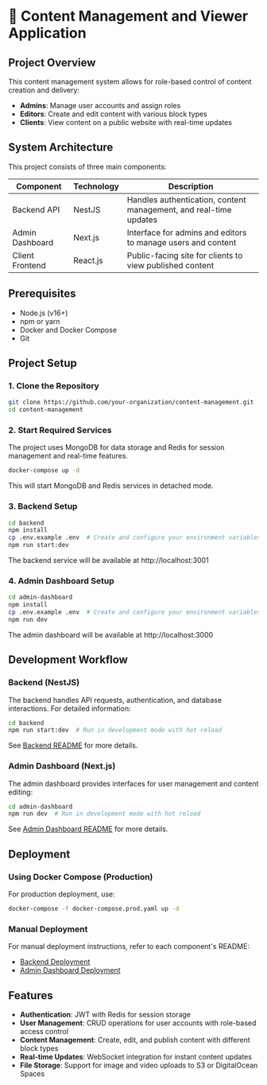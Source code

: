 # 📄 Content Management and Viewer Application

## Project Overview

This content management system allows for role-based control of content creation and delivery:

- **Admins**: Manage user accounts and assign roles
- **Editors**: Create and edit content with various block types
- **Clients**: View content on a public website with real-time updates

## System Architecture

This project consists of three main components:

| Component       | Technology | Description                                                       |
| --------------- | ---------- | ----------------------------------------------------------------- |
| Backend API     | NestJS     | Handles authentication, content management, and real-time updates |
| Admin Dashboard | Next.js    | Interface for admins and editors to manage users and content      |
| Client Frontend | React.js   | Public-facing site for clients to view published content          |

## Prerequisites

- Node.js (v16+)
- npm or yarn
- Docker and Docker Compose
- Git

## Project Setup

### 1. Clone the Repository

```bash
git clone https://github.com/your-organization/content-management.git
cd content-management
```

### 2. Start Required Services

The project uses MongoDB for data storage and Redis for session management and real-time features.

```bash
docker-compose up -d
```

This will start MongoDB and Redis services in detached mode.

### 3. Backend Setup

```bash
cd backend
npm install
cp .env.example .env  # Create and configure your environment variables
npm run start:dev
```

The backend service will be available at http://localhost:3001

### 4. Admin Dashboard Setup

```bash
cd admin-dashboard
npm install
cp .env.example .env  # Create and configure your environment variables
npm run dev
```

The admin dashboard will be available at http://localhost:3000

## Development Workflow

### Backend (NestJS)

The backend handles API requests, authentication, and database interactions. For detailed information:

```bash
cd backend
npm run start:dev  # Run in development mode with hot reload
```

See [Backend README](./backend/README.md) for more details.

### Admin Dashboard (Next.js)

The admin dashboard provides interfaces for user management and content editing:

```bash
cd admin-dashboard
npm run dev  # Run in development mode with hot reload
```

See [Admin Dashboard README](./admin-dashboard/README.md) for more details.

## Deployment

### Using Docker Compose (Production)

For production deployment, use:

```bash
docker-compose -f docker-compose.prod.yaml up -d
```

### Manual Deployment

For manual deployment instructions, refer to each component's README:

- [Backend Deployment](./backend/README.md#Deployment)
- [Admin Dashboard Deployment](./admin-dashboard/README.md#Deploy-on-Vercel)

## Features

- **Authentication**: JWT with Redis for session storage
- **User Management**: CRUD operations for user accounts with role-based access control
- **Content Management**: Create, edit, and publish content with different block types
- **Real-time Updates**: WebSocket integration for instant content updates
- **File Storage**: Support for image and video uploads to S3 or DigitalOcean Spaces
